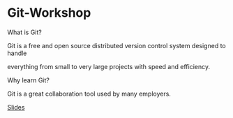 # Git-Workshop

What is Git?

Git is a free and open source distributed version control system designed to handle 

everything from small to very large projects with speed and efficiency.

Why learn Git?

Git is a great collaboration tool used by many employers.

[Slides](https://docs.google.com/presentation/d/1X2yb0OX_A8W-tBc1LYsZ1POaRK8dAWIYkbPrRJCP0Vk/edit#slide=id.p)

